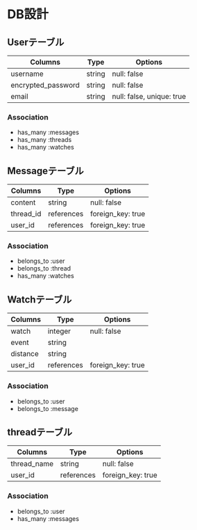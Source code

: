 # DB設計
## Userテーブル
| Columns             | Type   | Options                    |
| ------------------- | ------ | -------------------------- |
| username            | string | null: false                |
| encrypted_password  | string | null: false                |
| email               | string | null: false, unique: true  |
### Association
- has_many :messages
- has_many :threads
- has_many :watches


## Messageテーブル
| Columns             | Type       | Options                    |
| ------------------- | ---------- | -------------------------- |
| content             | string     | null: false                |
| thread_id           | references | foreign_key: true          |
| user_id             | references | foreign_key: true          |
### Association
- belongs_to :user
- belongs_to :thread
- has_many :watches

## Watchテーブル
| Columns             | Type       | Options                    |
| ------------------- | ---------- | -------------------------- |
| watch               | integer    | null: false                |
| event               | string     |                            |
| distance            | string     |                            |
| user_id             | references | foreign_key: true          |
### Association
- belongs_to :user
- belongs_to :message

## threadテーブル
| Columns             | Type       | Options                    |
| ------------------- | ---------- | -------------------------- |
| thread_name         | string     | null: false                 |
| user_id             | references | foreign_key: true          |
### Association
- belongs_to :user
- has_many :messages